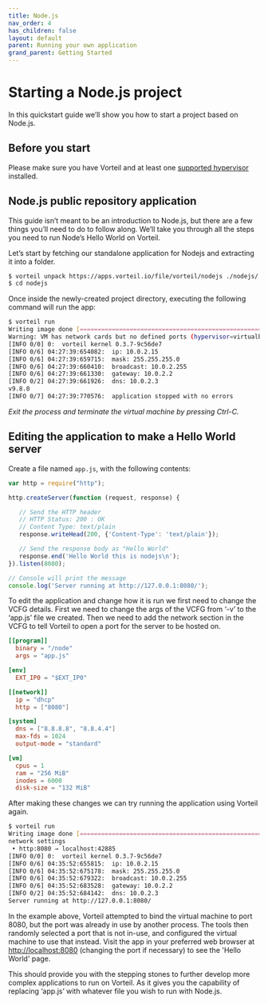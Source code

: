 ```yaml
---
title: Node.js
nav_order: 4
has_children: false
layout: default
parent: Running your own application
grand_parent: Getting Started
---
```


# Starting a Node.js project

In this quickstart guide we’ll show you how to start a project based on Node.js.

## Before you start

Please make sure you have Vorteil and at least one [supported hypervisor](/docs/guides/configure-virtualizer/) installed.

## Node.js public repository application

This guide isn’t meant to be an introduction to Node.js, but there are a few things you’ll need to do to follow along. We’ll take you through all the steps you need to run Node’s Hello World on Vorteil.

Let’s start by fetching our standalone application for Nodejs and extracting it into a folder.

```sh
$ vorteil unpack https://apps.vorteil.io/file/vorteil/nodejs ./nodejs/
$ cd nodejs
```

Once inside the newly-created project directory, executing the following command will run the app:

```sh
$ vorteil run
Writing image done [===================================================] 100.00% 3s
Warning: VM has network cards but no defined ports (hypervisor=virtualbox, vm=nodejs-jazp)
[INFO 0/0] 0:  vorteil kernel 0.3.7-9c56de7
[INFO 0/6] 04:27:39:654082:  ip: 10.0.2.15
[INFO 0/6] 04:27:39:659715:  mask: 255.255.255.0
[INFO 0/6] 04:27:39:660410:  broadcast: 10.0.2.255
[INFO 0/6] 04:27:39:661330:  gateway: 10.0.2.2
[INFO 0/2] 04:27:39:661926:  dns: 10.0.2.3
v9.8.0
[INFO 0/7] 04:27:39:770576:  application stopped with no errors
```

_Exit the process and terminate the virtual machine by pressing Ctrl-C._

## Editing the application to make a Hello World server

Create a file named `app.js`, with the following contents:

```js
var http = require("http");

http.createServer(function (request, response) {

   // Send the HTTP header
   // HTTP Status: 200 : OK
   // Content Type: text/plain
   response.writeHead(200, {'Content-Type': 'text/plain'});

   // Send the response body as "Hello World"
   response.end('Hello World this is nodejs\n');
}).listen(8080);

// Console will print the message
console.log('Server running at http://127.0.0.1:8080/');
```

To edit the application and change how it is run we first need to change the VCFG details. First we need to change the args of the VCFG from ‘-v’ to the ‘app.js’ file we created. Then we need to add the network section in the VCFG to tell Vorteil to open a port for the server to be hosted on.

```toml
[[program]]
  binary = "/node"
  args = "app.js"

[env]
  EXT_IP0 = "$EXT_IP0"

[[network]]
  ip = "dhcp"
  http = ["8080"]

[system]
  dns = ["8.8.8.8", "8.8.4.4"]
  max-fds = 1024
  output-mode = "standard"

[vm]
  cpus = 1
  ram = "256 MiB"
  inodes = 6000
  disk-size = "132 MiB"
```

After making these changes we can try running the application using Vorteil again.

```sh
$ vorteil run
Writing image done [===================================================] 100.00% 2s
network settings
 • http:8080 → localhost:42885
[INFO 0/0] 0:  vorteil kernel 0.3.7-9c56de7
[INFO 0/6] 04:35:52:655815:  ip: 10.0.2.15
[INFO 0/6] 04:35:52:675178:  mask: 255.255.255.0
[INFO 0/6] 04:35:52:679322:  broadcast: 10.0.2.255
[INFO 0/6] 04:35:52:683528:  gateway: 10.0.2.2
[INFO 0/2] 04:35:52:684142:  dns: 10.0.2.3
Server running at http://127.0.0.1:8080/
```

In the example above, Vorteil attempted to bind the virtual machine to port 8080, but the port was already in use by another process. The tools then randomly selected a port that is not in-use, and configured the virtual machine to use that instead. Visit the app in your preferred web browser at [http://localhost:8080](http://localhost:8080) (changing the port if necessary) to see the 'Hello World' page.

This should provide you with the stepping stones to further develop more complex applications to run on Vorteil. As it gives you the capability of replacing ‘app.js’ with whatever file you wish to run with Node.js.
